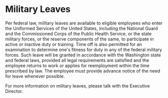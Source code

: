 # Military Leaves

Per federal law, military leaves are available to eligible employees who enter the Uniformed Services of the United States, including the National Guard and the Commissioned Corps of the Public Health Service, or the state military forces, or the reserve components of the same, to participate in active or inactive duty or training. Time off is also permitted for an examination to determine one's fitness for duty in any of the federal military forces. Such leave will be granted in accordance with the Washington state and federal laws, provided all legal requirements are satisfied and the employee returns to work or applies for reemployment within the time prescribed by law. The employee must provide advance notice of the need for leave whenever possible.

For more information on military leaves, please talk with the Executive Director.
